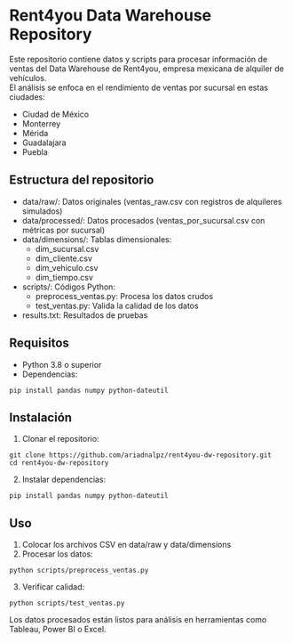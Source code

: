 # Rent4you Data Warehouse Repository  

Este repositorio contiene datos y scripts para procesar información de ventas del Data Warehouse de Rent4you, empresa mexicana de alquiler de vehículos.  
El análisis se enfoca en el rendimiento de ventas por sucursal en estas ciudades:  
- Ciudad de México  
- Monterrey  
- Mérida  
- Guadalajara  
- Puebla  

## Estructura del repositorio  
- data/raw/: Datos originales (ventas_raw.csv con registros de alquileres simulados)  
- data/processed/: Datos procesados (ventas_por_sucursal.csv con métricas por sucursal)  
- data/dimensions/: Tablas dimensionales:  
  - dim_sucursal.csv  
  - dim_cliente.csv  
  - dim_vehiculo.csv  
  - dim_tiempo.csv  
- scripts/: Códigos Python:  
  - preprocess_ventas.py: Procesa los datos crudos  
  - test_ventas.py: Valida la calidad de los datos  
- results.txt: Resultados de pruebas  

## Requisitos  
- Python 3.8 o superior  
- Dependencias:  
```  
pip install pandas numpy python-dateutil  
```  

## Instalación  
1. Clonar el repositorio:  
```  
git clone https://github.com/ariadnalpz/rent4you-dw-repository.git  
cd rent4you-dw-repository  
```  

2. Instalar dependencias:  
```  
pip install pandas numpy python-dateutil  
```  

## Uso  
1. Colocar los archivos CSV en data/raw y data/dimensions  
2. Procesar los datos:  
```  
python scripts/preprocess_ventas.py  
```  
3. Verificar calidad:  
```  
python scripts/test_ventas.py  
```  

Los datos procesados están listos para análisis en herramientas como Tableau, Power BI o Excel.

